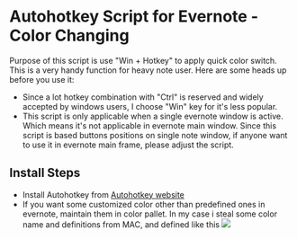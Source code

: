 # Autohotkey Script for Evernote - Color Changing

Purpose of this script is use "Win + Hotkey" to apply quick color switch. This is a very handy function for heavy note user. Here are some heads up before you use it:
* Since a lot hotkey combination with "Ctrl" is reserved and widely accepted by windows users, I choose "Win" key for it's less popular.
* This script is only applicable when a single evernote window is active. Which means it's not applicable in evernote main window. Since this script is based buttons positions on single note window, if anyone want to use it in evernote main frame, please adjust the script.

Install Steps
--------------
* Install Autohotkey from [Autohotkey website](https://autohotkey.com/)
* If you want some customized color other than predefined ones in evernote, maintain them in color pallet. In my case i steal some color name and definitions from MAC, and defined like this
![](./img/sdfsdf.PNG)
